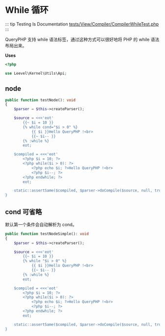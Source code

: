 # While 循环

::: tip Testing Is Documentation
[tests/View/Compiler/CompilerWhileTest.php](https://github.com/hunzhiwange/framework/blob/master/tests/View/Compiler/CompilerWhileTest.php)
:::

QueryPHP 支持 while 语法标签，通过这种方式可以很好地将 PHP 的 while 语法布局出来。

**Uses**

``` php
<?php

use Leevel\Kernel\Utils\Api;
```

## node

``` php
public function testNode(): void
{
    $parser = $this->createParser();

    $source = <<<'eot'
        {{~ $i = 10 }}
        {% while cond="$i > 0" %}
            {{ $i }}Hello QueryPHP !<br>
            {{~ $i-- }}
        {% :while %}
        eot;

    $compiled = <<<'eot'
        <?php $i = 10; ?>
        <?php while($i > 0): ?>
            <?php echo $i; ?>Hello QueryPHP !<br>
            <?php $i--; ?>
        <?php endwhile; ?>
        eot;

    static::assertSame($compiled, $parser->doCompile($source, null, true));
}
```

## cond 可省略

默认第一个条件会自动解析为 cond。

``` php
public function testNodeSimple(): void
{
    $parser = $this->createParser();

    $source = <<<'eot'
        {{~ $i = 10 }}
        {% while "$i > 0" %}
            {{ $i }}Hello QueryPHP !<br>
            {{~ $i-- }}
        {% :while %}
        eot;

    $compiled = <<<'eot'
        <?php $i = 10; ?>
        <?php while($i > 0): ?>
            <?php echo $i; ?>Hello QueryPHP !<br>
            <?php $i--; ?>
        <?php endwhile; ?>
        eot;

    static::assertSame($compiled, $parser->doCompile($source, null, true));
}
```
